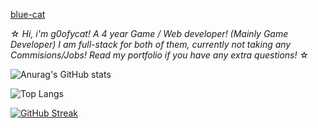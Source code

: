 [blue-cat](https://github.com/user-attachments/assets/4508a642-faf7-47f2-840b-22ddcbdcd540)

☆ *Hi, i'm g0ofycat! A 4 year Game / Web developer! (Mainly Game Developer) I am full-stack for both of them, currently not taking any Commisions/Jobs! Read my portfolio if you have any extra questions!* ☆ 

![Anurag's GitHub stats](https://github-readme-stats.vercel.app/api?username=g0ofycat&show_icons=true&theme=midnight-purple)

![Top Langs](https://github-readme-stats.vercel.app/api/top-langs/?username=g0ofycat&hide_progress=false&theme=midnight-purple)

[![GitHub Streak](https://streak-stats.demolab.com?user=g0ofycat&theme=midnight-purple)](https://git.io/streak-stats)
